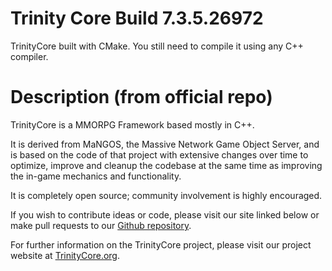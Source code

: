 # Trinity Core Build 7.3.5.26972
TrinityCore built with CMake. You still need to compile it using any C++ compiler.
# Description (from official repo)
TrinityCore is a MMORPG Framework based mostly in C++.

It is derived from MaNGOS, the Massive Network Game Object Server, and is based on the code of that project with extensive changes over time to optimize, improve and cleanup the codebase at the same time as improving the in-game mechanics and functionality.

It is completely open source; community involvement is highly encouraged.

If you wish to contribute ideas or code, please visit our site linked below or make pull requests to our [Github repository](https://github.com/TrinityCore/TrinityCore).

For further information on the TrinityCore project, please visit our project website at [TrinityCore.org](https://trinitycore.org).

